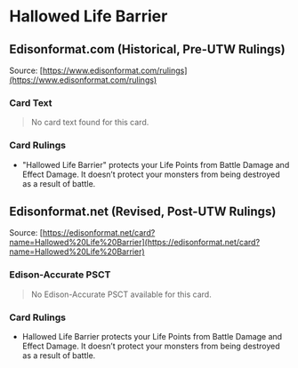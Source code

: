 # Hallowed Life Barrier

## Edisonformat.com (Historical, Pre-UTW Rulings)

Source: [https://www.edisonformat.com/rulings](https://www.edisonformat.com/rulings)

### Card Text

> No card text found for this card.

### Card Rulings

*   "Hallowed Life Barrier" protects your Life Points from Battle Damage and Effect Damage. It doesn’t protect your monsters from being destroyed as a result of battle.

## Edisonformat.net (Revised, Post-UTW Rulings)

Source: [https://edisonformat.net/card?name=Hallowed%20Life%20Barrier](https://edisonformat.net/card?name=Hallowed%20Life%20Barrier)

### Edison-Accurate PSCT

> No Edison-Accurate PSCT available for this card.

### Card Rulings

*   Hallowed Life Barrier protects your Life Points from Battle Damage and Effect Damage. It doesn’t protect your monsters from being destroyed as a result of battle.
            